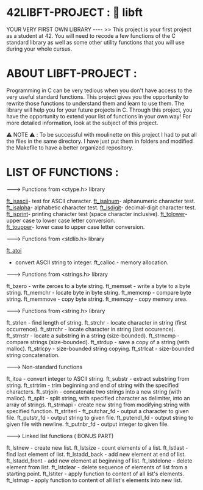 # 42LIBFT-PROJECT : 🧰 libft
YOUR VERY FIRST OWN LIBRARY ---- >> This project is your first project as a student at 42. You will need to recode a few functions of the C standard library as well as some other utility functions that you will use during your whole cursus.
# ABOUT LIBFT-PROJECT :
Programming in C can be very tedious when you don't have access to the very useful standard functions.
This project gives you the opportunity to rewrite those functions to understand them and learn to use them.
The library will help you for your future projects in C. Through this project, you have the opportunity
to extend your list of functions in your own way! For more detailed information, look at the subject of this project.

⚠️ NOTE ⚠️ : To be successful with moulinette on this project I had to put all the files in the same directory. I have just put them in folders and modified the Makefile to have a better organized repository.
# LIST OF FUNCTIONS :

---> Functions from <ctype.h> library

[ft_isascii](https://github.com/SWEETBEAVER/LIBFT-PROJECT/blob/main/libft/ft_isascii.c)- test for ASCII character. 
[ft_isalnum](https://github.com/SWEETBEAVER/LIBFT-PROJECT/blob/main/libft/ft_isalnum.c)- alphanumeric character test. 
[ft_isalpha](https://github.com/SWEETBEAVER/LIBFT-PROJECT/blob/main/libft/ft_isalpha.c)- alphabetic character test. 
[ft_isdigit](https://github.com/SWEETBEAVER/LIBFT-PROJECT/blob/main/libft/ft_isdigit.c)- decimal-digit character test. 
[ft_isprint](https://github.com/SWEETBEAVER/LIBFT-PROJECT/blob/main/libft/ft_isprint.c)- printing character test (space character inclusive). 
[ft_tolower](https://github.com/SWEETBEAVER/LIBFT-PROJECT/blob/main/libft/ft_tolower.c)- upper case to lower case letter conversion.  
[ft_toupper](https://github.com/SWEETBEAVER/LIBFT-PROJECT/blob/main/libft/ft_toupper.c)- lower case to upper case letter conversion. 

---> Functions from <stdlib.h> library

[ft_atoi](https://github.com/SWEETBEAVER/LIBFT-PROJECT/blob/main/libft/ft_atoi.c)
 - convert ASCII string to integer.
ft_calloc - memory allocation.

---> Functions from <strings.h> library

ft_bzero - write zeroes to a byte string.
ft_memset - write a byte to a byte string.
ft_memchr - locate byte in byte string.
ft_memcmp - compare byte string.
ft_memmove - copy byte string.
ft_memcpy - copy memory area.

---> Functions from <string.h> library

ft_strlen - find length of string.
ft_strchr - locate character in string (first occurrence).
ft_strrchr - locate character in string (last occurence).
ft_strnstr - locate a substring in a string (size-bounded).
ft_strncmp - compare strings (size-bounded).
ft_strdup - save a copy of a string (with malloc).
ft_strlcpy - size-bounded string copying.
ft_strlcat - size-bounded string concatenation.

---> Non-standard functions

ft_itoa - convert integer to ASCII string.
ft_substr - extract substring from string.
ft_strtrim - trim beginning and end of string with the specified characters.
ft_strjoin - concatenate two strings into a new string (with malloc).
ft_split - split string, with specified character as delimiter, into an array of strings.
ft_strmapi - create new string from modifying string with specified function.
ft_striteri -
ft_putchar_fd - output a character to given file.
ft_putstr_fd - output string to given file.
ft_putendl_fd - output string to given file with newline.
ft_putnbr_fd - output integer to given file.

---> Linked list functions ( BONUS PART)

ft_lstnew - create new list.
ft_lstsize - count elements of a list.
ft_lstlast - find last element of list.
ft_lstadd_back - add new element at end of list.
ft_lstadd_front - add new element at beginning of list.
ft_lstdelone - delete element from list.
ft_lstclear - delete sequence of elements of list from a starting point.
ft_lstiter - apply function to content of all list's elements.
ft_lstmap - apply function to content of all list's elements into new list.


